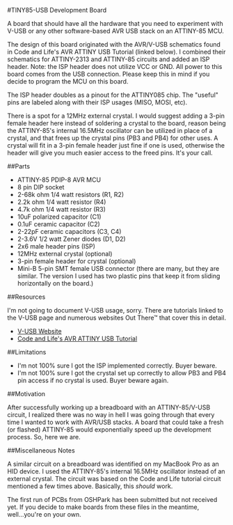 #TINY85-USB Development Board

A board that should have all the hardware that you need to experiment with
V-USB or any other software-based AVR USB stack on an ATTINY-85 MCU. 

The design of this board originated with the AVR/V-USB schematics found in
Code and Life's AVR ATTINY USB Tutorial (linked below). I combined their schematics for
ATTINY-2313 and ATTINY-85 circuits and added an ISP header. Note: the ISP
header does not utilize VCC or GND. All power to this board comes from the
USB connection. Please keep this in mind if you decide to program the MCU
on this board.

The ISP header doubles as a pinout for the ATTINY085 chip. The "useful"
pins are labeled along with their ISP usages (MISO, MOSI, etc).

There is a spot for a 12MHz external crystal. I would suggest adding a
3-pin female header here instead of soldering a crystal to the board,
reason being the ATTINY-85's internal 16.5MHz oscillator can be utilized
in place of a crystal, and that frees up the crystal pins (PB3 and PB4)
for other uses. A crystal will fit in a 3-pin female header just fine if
one is used, otherwise the header will give you much easier access to
the freed pins. It's your call.

##Parts

* ATTINY-85 PDIP-8 AVR MCU
* 8 pin DIP socket
* 2-68k ohm 1/4 watt resistors (R1, R2)
* 2.2k ohm 1/4 watt resistor (R4)
* 4.7k ohm 1/4 watt resistor (R3)
* 10uF polarized capacitor (C1)
* 0.1uF ceramic capacitor (C2)
* 2-22pF ceramic capacitors (C3, C4)
* 2-3.6V 1/2 watt Zener diodes (D1, D2)
* 2x6 male header pins (ISP)
* 12MHz external crystal (optional)
* 3-pin female header for crystal (optional)
* Mini-B 5-pin SMT female USB connector (there are many, but they are similar. The version I used has two plastic pins that keep it from sliding horizontally on the board.)

##Resources

I'm not going to document V-USB usage, sorry. There are tutorials linked
to the V-USB page and numerous websites Out There™ that cover this in
detail. 

* [V-USB Website](http://www.obdev.at/products/vusb/index.html "V-USB Website") 
* [Code and Life's AVR ATTINY USB Tutorial](http://codeandlife.com/2012/01/22/avr-attiny-usb-tutorial-part-1/ "Code and Life's V-USB ATTINY Tutorial")

##Limitations

* I'm not 100% sure I got the ISP implemented correctly. Buyer beware.
* I'm not 100% sure I got the crystal set up correctly to allow PB3 and PB4 pin access if no crystal is used. Buyer beware again.

##Motivation

After successfully working up a breadboard with an ATTINY-85/V-USB
circuit, I realized there was no way in hell I was going through that
every time I wanted to work with AVR/USB stacks. A board that could take a
fresh (or flashed) ATTINY-85 would exponentially speed up the development
process. So, here we are.

##Miscellaneous Notes

A similar circuit on a breadboard was identified on my MacBook Pro as an
HID device. I used the ATTINY-85's internal 16.5MHz oscillator instead of
an external crystal. The circuit was based on the Code and Life tutorial
circuit mentioned a few times above. Basically, this *should* work.

The first run of PCBs from OSHPark has been submitted but not received
yet. If you decide to make boards from these files in the meantime,
well...you're on your own.

